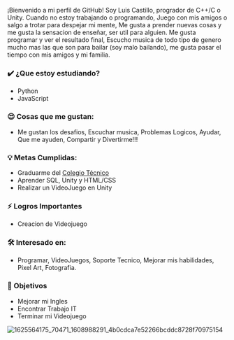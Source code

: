 ¡Bienvenido a mi perfil de GitHub! Soy Luis Castillo, progrador de C++/C o Unity. Cuando no estoy trabajando o programando, Juego con mis amigos o salgo a trotar para despejar mi mente, Me gusta a prender nuevas cosas y me gusta la sensacion de enseñar, ser util para alguien. Me gusta programar y ver el resultado final, Escucho musica de todo tipo de genero mucho mas las que son para bailar (soy malo bailando), me gusta pasar el tiempo con mis amigos y mi familia.

### ✔️ ¿Que estoy estudiando?
- Python
- JavaScript

### 😍 Cosas que me gustan:
- Me gustan los desafios, Escuchar musica, Problemas Logicos, Ayudar, Que me ayuden, Compartir y Divertirme!!!

### 💡 Metas Cumplidas:
- Graduarme del <A HREF="http://www.tecnica35.com.ar"> Colegio Técnico </A> 
- Aprender SQL, Unity y HTML/CSS 
- Realizar un VideoJuego en Unity

### ⚡ Logros Importantes
- Creacion de Videojuego

### 🛠 Interesado en:
- Programar, VideoJuegos, Soporte Tecnico, Mejorar mis habilidades, Pixel Art, Fotografia.

### 🎯 Objetivos
- Mejorar mi Ingles
- Encontrar Trabajo IT
- Terminar mi Videojuego

![1625564175_70471_1608988291_4b0cdca7e52266bcddc8728f70975154](https://user-images.githubusercontent.com/90658639/133524837-90ac52c6-8a52-41b1-9bd2-d9e6e8914738.gif)


<!--
**LsfrCastillo/LsfrCastillo** is a ✨ _special_ ✨ repository because its `README.md` (this file) appears on your GitHub profile.

Here are some ideas to get you started:

- 🔭 I’m currently working on ...
- 🌱 I’m currently learning ...
- 👯 I’m looking to collaborate on ...
- 🤔 I’m looking for help with ...
- 💬 Ask me about ...
- 📫 How to reach me: ...
- 😄 Pronouns: ...
- ⚡ Fun fact: ...
-->
